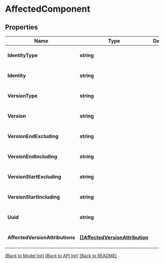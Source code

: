 # AffectedComponent

## Properties
Name | Type | Description | Notes
------------ | ------------- | ------------- | -------------
**IdentityType** | **string** |  | [optional] [default to null]
**Identity** | **string** |  | [optional] [default to null]
**VersionType** | **string** |  | [optional] [default to null]
**Version** | **string** |  | [optional] [default to null]
**VersionEndExcluding** | **string** |  | [optional] [default to null]
**VersionEndIncluding** | **string** |  | [optional] [default to null]
**VersionStartExcluding** | **string** |  | [optional] [default to null]
**VersionStartIncluding** | **string** |  | [optional] [default to null]
**Uuid** | **string** |  | [optional] [default to null]
**AffectedVersionAttributions** | [**[]AffectedVersionAttribution**](AffectedVersionAttribution.md) |  | [optional] [default to null]

[[Back to Model list]](../README.md#documentation-for-models) [[Back to API list]](../README.md#documentation-for-api-endpoints) [[Back to README]](../README.md)


